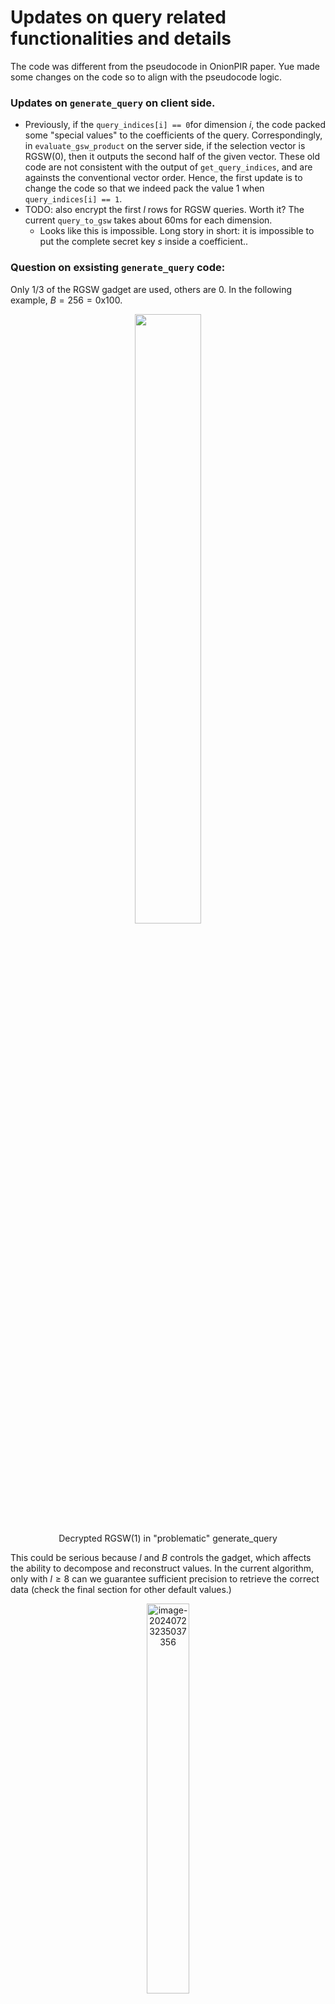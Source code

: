 # Updates on query related functionalities and details

The code was different from the pseudocode in OnionPIR paper. Yue made some changes on the code so to align with the pseudocode logic.



### Updates on `generate_query` on client side.

- Previously, if the `query_indices[i] == 0`for dimension $i$, the code packed some "special values" to the coefficients of the query. Correspondingly, in `evaluate_gsw_product` on the server side, if the selection vector is RGSW(0), then it outputs the second half of the given vector. These old code are not consistent with the output of `get_query_indices`, and are againsts the conventional vector order. Hence, the first update is to change the code so that we indeed pack the value 1 when `query_indices[i] == 1`.
- TODO: also encrypt the first $l$ rows for RGSW queries. Worth it? The current `query_to_gsw` takes about 60ms for each dimension. 
  - Looks like this is impossible. Long story in short: it is impossible to put the complete secret key $s$ inside a coefficient..




### Question on exsisting `generate_query` code:

Only $1 / 3$ of the RGSW gadget are used, others are 0. In the following example, $B = 256 = \text{0x100}$. 

<center>
  <figure>
    <img src=" https://raw.githubusercontent.com/helloboyxxx/images-for-notes/master/uPic/image-20240723222155623.png " style="width:50%;" />
    <figcaption> Decrypted RGSW(1) in "problematic" generate_query </figcaption>
  </figure>
</center>

This could be serious because $l$ and $B$ controls the gadget, which affects the ability to decompose and reconstruct values. In the current algorithm,  only with $l \geq 8$ can we guarantee sufficient precision to retrieve the correct data (check the final section for other default values.) 

<center>
  <figure>
    <img src=" https://raw.githubusercontent.com/helloboyxxx/images-for-notes/master/uPic/image-20240723235037356.png" alt="image-20240723235037356 " style="width:40%;" />
    <figcaption> Retrieved result v.s. Actual data </figcaption>
  </figure>
</center>
It is not because the values are not filled in, but is because the first $2/3$ values are all rounded to 0. This is of course weird, but it works now.



### Strange but working code design

There is a reason why we have to "first encrypt the initial plaintext then add RGSW gadgets": RGSW gadget uses the ciphertext modulus for coefficients, which is larger than the plaintext modulus. This is related to how BFV uses these coefficients. One must dive into SEAL to understand how this works. 

One way to learn if the current code is working exactly as we expected is to try to decrypt the GSW ciphertext and check if the gadget looks the same as in the paper.



---

### Default PIR param

```cpp
#define DB_SZ       1 << 15
#define NUM_DIM     8
#define NUM_ENTRIES 1 << 15
#define ENTRY_SZ    12000
#define GSW_L       9
#define GSW_L_KEY   9
```

#### Some expected values:

```
==============================================================
                       PIR PARAMETERS                         
==============================================================
num_entries_											 = 32768
l_																= 9
base_log2_												  = 8
entry_size_												   = 12000
DBSize_ (num plaintexts in database)        = 32768
DBCapacity (max num of entries)      		   = 32768
dimensions_                           						 = [ 256 2 2 2 2 2 2 2 ]
seal_params_.poly_modulus_degree()        = 4096
seal_params_.coeff_modulus().bit_count   = [36 + 36 + 37] bits
seal_params_.coeff_modulus().size()      	  = 3
seal_params_.plain_modulus().bitcount() = 25
==============================================================


plain_modulus = 16777259
inverse of 256 in plain_modulus: 12484640
context_data->parms().coeff_modulus() = {68585185425, 68585013729}
68585185425 * 68585013729 / 16777259
delta = 280374516718114

```



---

### TODO: 

Better profiling method. 

Better unit test.









